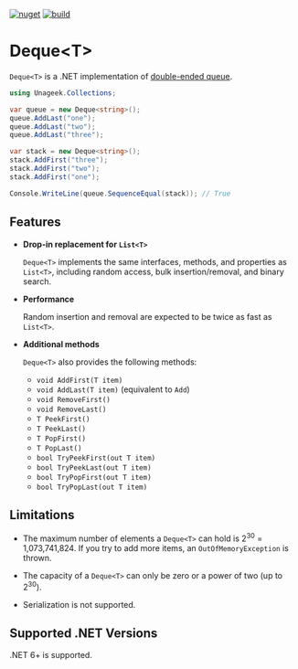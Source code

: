 [![nuget](https://img.shields.io/nuget/v/Unageek.Collections.Deque)](https://www.nuget.org/packages/Unageek.Collections.Deque)
[![build](https://img.shields.io/github/actions/workflow/status/unageek/Deque/build.yml?branch=main)](https://github.com/unageek/Deque/actions?query=branch%3Amain+workflow%3Abuild)

# Deque&lt;T&gt;

`Deque<T>` is a .NET implementation of [double-ended queue](https://en.wikipedia.org/wiki/Double-ended_queue).

```cs
using Unageek.Collections;

var queue = new Deque<string>();
queue.AddLast("one");
queue.AddLast("two");
queue.AddLast("three");

var stack = new Deque<string>();
stack.AddFirst("three");
stack.AddFirst("two");
stack.AddFirst("one");

Console.WriteLine(queue.SequenceEqual(stack)); // True
```

## Features

- **Drop-in replacement for `List<T>`**

  `Deque<T>` implements the same interfaces, methods, and properties as `List<T>`, including random access, bulk insertion/removal, and binary search.

- **Performance**

  Random insertion and removal are expected to be twice as fast as `List<T>`.

- **Additional methods**

  `Deque<T>` also provides the following methods:

  - `void AddFirst(T item)`
  - `void AddLast(T item)` (equivalent to `Add`)
  - `void RemoveFirst()`
  - `void RemoveLast()`
  - `T PeekFirst()`
  - `T PeekLast()`
  - `T PopFirst()`
  - `T PopLast()`
  - `bool TryPeekFirst(out T item)`
  - `bool TryPeekLast(out T item)`
  - `bool TryPopFirst(out T item)`
  - `bool TryPopLast(out T item)`

## Limitations

- The maximum number of elements a `Deque<T>` can hold is 2<sup>30</sup> = 1,073,741,824. If you try to add more items, an `OutOfMemoryException` is thrown.

- The capacity of a `Deque<T>` can only be zero or a power of two (up to 2<sup>30</sup>).

- Serialization is not supported.

## Supported .NET Versions

.NET 6+ is supported.
